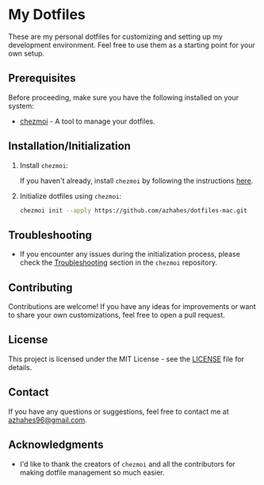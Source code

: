 # My Dotfiles

These are my personal dotfiles for customizing and setting up my development environment. Feel free to use them as a starting point for your own setup.

## Prerequisites

Before proceeding, make sure you have the following installed on your system:

- [chezmoi](https://github.com/twpayne/chezmoi) - A tool to manage your dotfiles.

## Installation/Initialization

1. Install `chezmoi`:

   If you haven't already, install `chezmoi` by following the instructions [here](https://github.com/twpayne/chezmoi#installation).

2. Initialize dotfiles using `chezmoi`:

   ```bash
   chezmoi init --apply https://github.com/azhahes/dotfiles-mac.git
   ```

## Troubleshooting

- If you encounter any issues during the initialization process, please check the [Troubleshooting](https://github.com/twpayne/chezmoi#troubleshooting) section in the `chezmoi` repository.

## Contributing

Contributions are welcome! If you have any ideas for improvements or want to share your own customizations, feel free to open a pull request.

## License

This project is licensed under the MIT License - see the [LICENSE](LICENSE) file for details.

## Contact

If you have any questions or suggestions, feel free to contact me at <azhahes96@gmail.com>.

## Acknowledgments

- I'd like to thank the creators of `chezmoi` and all the contributors for making dotfile management so much easier.

```

